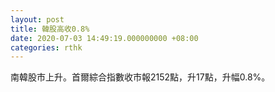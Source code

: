 ```yaml
---
layout: post
title: 韓股高收0.8%
date: 2020-07-03 14:49:19.000000000 +08:00
categories: rthk
---
```


南韓股市上升。首爾綜合指數收市報2152點，升17點，升幅0.8%。
